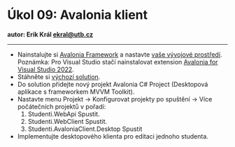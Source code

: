 # Úkol 09: Avalonia klient

**autor: Erik Král ekral@utb.cz**

---

- Nainstalujte si [Avalonia Framework](https://docs.avaloniaui.net/docs/get-started/install) a nastavte [vaše vývojové prostředí](https://docs.avaloniaui.net/docs/get-started/set-up-an-editor). Poznámka: Pro Visual Studio stačí nainstalovat extension [Avalonia for Visual Studio 2022](https://marketplace.visualstudio.com/items?itemName=AvaloniaTeam.AvaloniaVS).
- Stáhněte si [výchozí solution](https://download-directory.github.io/?url=https%3A%2F%2Fgithub.com%2Fekral%2FFAI%2Ftree%2Fmaster%2FAF%2Fcviceni%2F09_avalonia_klient%2Freseni%2Fsrc).
- Do solution přidejte nový projekt Avalonia C# Project (Desktopová aplikace s frameworkem MVVM Toolkit).
- Nastavte menu Projekt -> Konfigurovat projekty po spuštění -> Více počátečních projektů v pořadí:
  1) Studenti.WebApi Spustit.
  2) Studenti.WebClient Spustit.
  3) Studenti.AvaloniaClient.Desktop Spustit
- Implementujte desktopového klienta pro editaci jednoho studenta.
